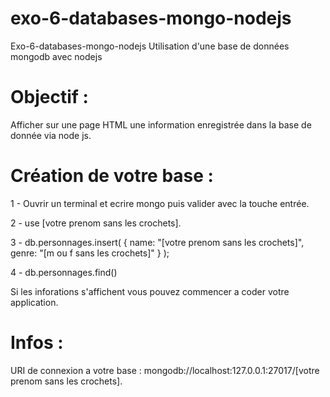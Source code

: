 # exo-6-databases-mongo-nodejs

Exo-6-databases-mongo-nodejs Utilisation d'une base de données mongodb avec nodejs


# Objectif : 

Afficher sur une page HTML une information enregistrée dans la base de donnée via node js.


# Création de votre base :

1 - Ouvrir un terminal et ecrire mongo puis valider avec la touche entrée.

2 - use [votre prenom sans les crochets].

3 - db.personnages.insert( { name: "[votre prenom sans les crochets]", genre: "[m ou f sans les crochets]" } );

4 - db.personnages.find()

Si les inforations s'affichent vous pouvez commencer a coder votre application.

# Infos : 

URI de connexion a votre base : mongodb://localhost:127.0.0.1:27017/[votre prenom sans les crochets].


